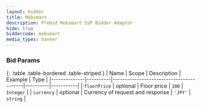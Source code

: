 ```yaml
---
layout: bidder
title: Mobsmart
description: Prebid Mobsmart SSP Bidder Adaptor
hide: true
biddercode: mobsmart
media_types: banner
---
```



### Bid Params

{: .table .table-bordered .table-striped }
| Name         | Scope    | Description                             | Example  | Type      |
|--------------|----------|-----------------------------------------|----------|-----------|
| `floorPrice` | optional | Floor price                             | `100`    | `Integer` |
| `currency`   | optional | Currency of request and response        | `'JPY'`  | `string`  |
